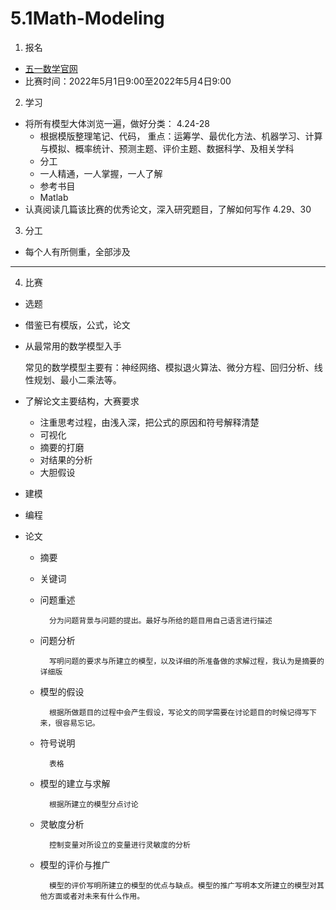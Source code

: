 # 5.1Math-Modeling
1. 报名

- [五一数学官网](http://51mcm.cumt.edu.cn)
- 比赛时间：2022年5月1日9\:00至2022年5月4日9\:00

2. 学习
- 将所有模型大体浏览一遍，做好分类： 4.24-28
	- 根据模版整理笔记、代码， 重点：运筹学、最优化方法、机器学习、计算与模拟、概率统计、预测主题、评价主题、数据科学、及相关学科
	- 分工
	- 一人精通，一人掌握，一人了解
	- 参考书目
	- Matlab
- 认真阅读几篇该比赛的优秀论文，深入研究题目，了解如何写作 4.29、30

3. 分工
- 每个人有所侧重，全部涉及
---
4. 比赛
- 选题
- 借鉴已有模版，公式，论文
- 从最常用的数学模型入手

	常见的数学模型主要有：神经网络、模拟退火算法、微分方程、回归分析、线性规划、最小二乘法等。

- 了解论文主要结构，大赛要求
	- 注重思考过程，由浅入深，把公式的原因和符号解释清楚
	- 可视化
	- 摘要的打磨
	- 对结果的分析
	- 大胆假设
	
- 建模
- 编程
- 论文
	- 摘要
	- 关键词
	- 问题重述
		
			分为问题背景与问题的提出。最好与所给的题目用自己语言进行描述
	- 问题分析
	
			写明问题的要求与所建立的模型，以及详细的所准备做的求解过程，我认为是摘要的详细版 
	- 模型的假设

			根据所做题目的过程中会产生假设，写论文的同学需要在讨论题目的时候记得写下来，很容易忘记。
	- 符号说明

			表格
	- 模型的建立与求解

			根据所建立的模型分点讨论

	- 灵敏度分析

			控制变量对所设立的变量进行灵敏度的分析

	- 模型的评价与推广
			
			模型的评价写明所建立的模型的优点与缺点。模型的推广写明本文所建立的模型对其他方面或者对未来有什么作用。		
